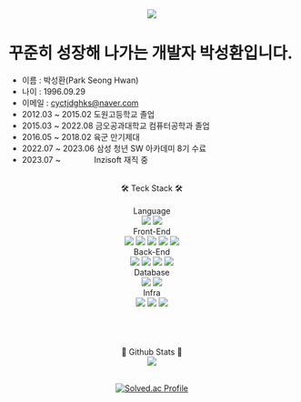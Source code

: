 <div align="center">
<img src="https://capsule-render.vercel.app/api?type=waving&color=auto&height=200&section=header&text=Park%20Seong-hwan&fontSize=40" /><br>
</div>

# 꾸준히 성장해 나가는 개발자 박성환입니다.

- 이름 : 박성환(Park Seong Hwan)
- 나이 : 1996.09.29
- 이메일 : cyctjdghks@naver.com
- 2012.03 ~ 2015.02    도원고등학교 졸업
- 2015.03 ~ 2022.08    금오공과대학교 컴퓨터공학과 졸업
- 2016.05 ~ 2018.02    육군 만기제대
- 2022.07 ~ 2023.06    삼성 청년 SW 아카데미 8기 수료
- 2023.07 ~ &nbsp;&nbsp;&nbsp;&nbsp;&nbsp;&nbsp;&nbsp;&nbsp;&nbsp;&nbsp;&nbsp;&nbsp;&nbsp; Inzisoft 재직 중
<br><br>

<div align="center">
🛠️ Teck Stack 🛠️<br><br>
Language<br>
	<img src="https://img.shields.io/badge/JAVA-007396?style=flat&logo=Java&logoColor=white" />
	<img src="https://img.shields.io/badge/python-3776AB?style=flat&logo=python&logoColor=white" /><br>
Front-End<br>
  <img src="https://img.shields.io/badge/html5-E34F26?style=flat&logo=html5&logoColor=white" />
  <img src="https://img.shields.io/badge/css3-1572B6?style=flat&logo=css3&logoColor=white" />
  <img src="https://img.shields.io/badge/javascript-F7DF1E?style=flat&logo=javascript&logoColor=white" />
  <img src="https://img.shields.io/badge/node.js-339933?style=flat&logo=node.js&logoColor=white" />
  <img src="https://img.shields.io/badge/vue.js-4FC08D?style=flat&logo=vue.js&logoColor=white" /><br>
Back-End<br>
	<img src="https://img.shields.io/badge/spring-6DB33F?style=flat&logo=spring&logoColor=white" />
  <img src="https://img.shields.io/badge/JPA-6DB33F?style=flat&logo=JPA&logoColor=white" />
  <img src="https://img.shields.io/badge/hibernate-59666C?style=flat&logo=hibernate&logoColor=white" />
  <img src="https://img.shields.io/badge/mybatis-232F3E?style=flat&logo=mybatis&logoColor=white" /><br>
Database<br>
  <img src="https://img.shields.io/badge/mysql-4479A1?style=flat&logo=mysql&logoColor=white" />
  <img src="https://img.shields.io/badge/MariaDB-003545?style=flat&logo=MariaDB&logoColor=white" /><br>
Infra<br>
  <img src="https://img.shields.io/badge/AWS-232F3E?style=flat&logo=amazonaws&logoColor=white" />
  <img src="https://img.shields.io/badge/docker-2496ED?style=flat&logo=docker&logoColor=white" />
  <img src="https://img.shields.io/badge/jenkins-D24939?style=flat&logo=jenkins&logoColor=white" /><br>
<br><br><br><br>
📖 Github Stats 📖<br>
<img src="https://github-readme-stats.vercel.app/api?username=cyctjdghks&show_icons=true&theme=aura"><br><br>

[![Solved.ac Profile](http://mazassumnida.wtf/api/generate_badge?boj=cyctjdghks)](https://solved.ac/cyctjdghks)
</div>
